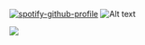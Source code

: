 
[![spotify-github-profile](https://spotify-github-profile.kittinanx.com/api/view?uid=w1f4dwd05mrpemccsz6by5bu4&cover_image=true&theme=default&show_offline=false&background_color=000000&interchange=true&bar_color=53b14f&bar_color_cover=true)](https://github.com/kittinan/spotify-github-profile)
![Alt text](https://spotify-recently-played-readme.vercel.app/api?user=w1f4dwd05mrpemccsz6by5bu4&count=7)

![](https://github-readme-stats.vercel.app/api/top-langs/?username=ainxgans&theme=onedark&hide_border=false&include_all_commits=true&count_private=true&layout=pie)

